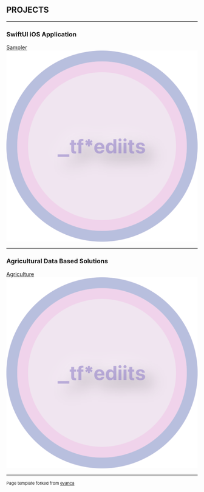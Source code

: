 ## PROJECTS

---

### SwiftUI iOS Application

[Sampler](/sample_page)
<img src="images/CircSampler_HomePage.png?raw=true"/>

---

### Agricultural Data Based Solutions

[Agriculture](/agri_sol)
<img src="images/CircSampler_HomePage.png?raw=true"/>

---
<p style="font-size:11px">Page template forked from <a href="https://github.com/evanca/quick-portfolio">evanca</a></p>
